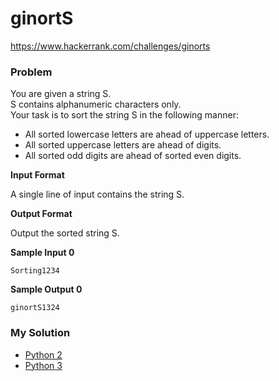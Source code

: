 # ginortS

https://www.hackerrank.com/challenges/ginorts

### Problem

You are given a string S.   
S contains alphanumeric characters only.   
Your task is to sort the string S in the following manner:

- All sorted lowercase letters are ahead of uppercase letters.
- All sorted uppercase letters are ahead of digits.
- All sorted odd digits are ahead of sorted even digits.

**Input Format**

A single line of input contains the string S.

**Output Format**

Output the sorted string S.

**Sample Input 0**

```
Sorting1234
```

**Sample Output 0**

```
ginortS1324
```

### My Solution

- [Python 2](python2.py)
- [Python 3](python3.py)